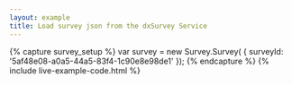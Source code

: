 ```yaml
---
layout: example
title: Load survey json from the dxSurvey Service
---
```

{% capture survey_setup %}
var survey = new Survey.Survey(
    { 
        surveyId: '5af48e08-a0a5-44a5-83f4-1c90e8e98de1'
    });
{% endcapture %}
{% include live-example-code.html %}